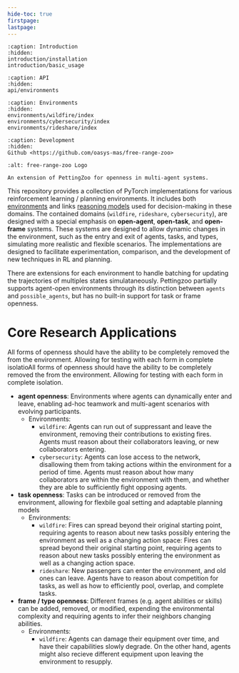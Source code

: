 ```yaml
---
hide-toc: true
firstpage:
lastpage:
---
```


```{toctree}
:caption: Introduction
:hidden:
introduction/installation
introduction/basic_usage
```

```{toctree}
:caption: API
:hidden:
api/environments
```

```{toctree}
:caption: Environments
:hidden:
environments/wildfire/index
environments/cybersecurity/index
environments/rideshare/index
```

```{toctree}
:caption: Development
:hidden:
Github <https://github.com/oasys-mas/free-range-zoo>
```

```{project-logo} _static/img/darkgoat.png
:alt: free-range-zoo Logo
```

```{project-heading}
An extension of PettingZoo for openness in multi-agent systems.
```

This repository provides a collection of PyTorch implementations for various reinforcement learning / planning environments. It includes both [environments](https://github.com/oasys-mas/free_range_zoo/free_range_zoo/envs) and links 
[reasoning models](https://github.com/oasys-mas/free_range_zoo/models/) used for decision-making in these domains. The contained domains (`wildfire`, `rideshare`, `cybersecurity`), are designed with a special emphasis on **open-agent**, **open-task**, 
and **open-frame** systems. These systems are designed to allow dynamic changes in the environment, such as the entry and exit of agents, tasks, and types, simulating more realistic and flexible scenarios. 
The implementations are designed to facilitate experimentation, comparison, and the development of new techniques in RL and planning. 

 There are extensions for each environment to handle batching for updating the trajectories of multiples states simulataneously. Pettingzoo partially supports agent-open environments through its distinction between `agents` and `possible_agents`, but has no built-in support for task or frame openness.

# Core Research Applications
All forms of openness should have the ability to be completely removed the from the environment. Allowing for testing with each form in complete isolatioAll forms of openness should have the ability to be completely removed 
the from the environment. Allowing for testing with each form in complete isolation.

- **agent openness**: Environments where agents can dynamically enter and leave, enabling ad-hoc teamwork and multi-agent scenarios with evolving participants.
    - Environments:
        - `wildfire`: Agents can run out of suppressant and leave the environment, removing their contributions to existing fires. Agents must reason about their collaborators leaving, or new collaborators entering.
        - `cybersecurity`: Agents can lose access to the network, disallowing them from taking actions within the environment for a period of time. Agents must reason about how many collaborators are within the environment
                           with them, and whether they are able to sufficiently fight opposing agents.
- **task openness**: Tasks can be introduced or removed from the environment, allowing for flexbile goal setting and adaptable planning models
    - Environments:
        - `wildfire`: Fires can spread beyond their original starting point, requiring agents to reason about new tasks possibly entering the environment as well as a changing action space: Fires can spread beyond 
                      their original starting point, requiring agents to reason about new tasks possibly entering the environment as well as a changing action space.
        - `rideshare`: New passengers can enter the environment, and old ones can leave. Agents have to reason about competition for tasks, as well as how to efficiently pool, overlap, and complete tasks.
- **frame / type openness**: Different frames (e.g. agent abilities or skills) can be added, removed, or modified, expending the environmental complexity and requiring agents to infer their neighbors changing abilities.
    - Environments:
        - `wildfire`: Agents can damage their equipment over time, and have their capabilities slowly degrade. On the other hand, agents might also recieve different equipment upon leaving the environment to resupply.


